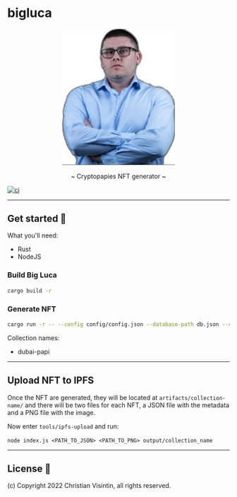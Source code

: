 # bigluca

<p align="center">
  <img src="bigluca.png" width="256" />
</p>

<p align="center">~ Cryptopapies NFT generator ~</p>

[![ci](https://github.com/cryptopapies/bigluca/workflows/Build/badge.svg)](https://github.com/cryptopapies/bigluca/actions)

---

## Get started 🚀

What you'll need:

- Rust
- NodeJS

### Build Big Luca

```sh
cargo build -r
```

### Generate NFT

```sh
cargo run -r -- --config config/config.json --database-path db.json --collection COLLECTION_NAME --output artifacts/COLLECTION_NAME -n AMOUNT_OF_NFTS_TO_GENERATE
```

Collection names:

- dubai-papi

---

## Upload NFT to IPFS

Once the NFT are generated, they will be located at `artifacts/collection-name/` and there will be two files for each NFT, a JSON file with the metadata and a PNG file with the image.

Now enter `tools/ipfs-upload` and run:

```node index.js <PATH_TO_JSON> <PATH_TO_PNG> output/collection_name```

---

## License 📃

(c) Copyright 2022 Christian Visintin, all rights reserved.
